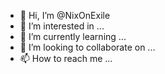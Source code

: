 - 👋 Hi, I’m @NixOnExile
- 👀 I’m interested in ...
- 🌱 I’m currently learning ...
- 💞️ I’m looking to collaborate on ...
- 📫 How to reach me ...

<!---
NixOnExile/NixOnExile is a ✨ special ✨ repository because its `README.md` (this file) appears on your GitHub profile.
You can click the Preview link to take a look at your changes.
--->
